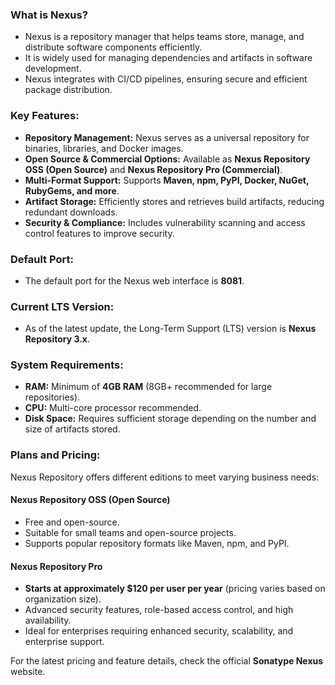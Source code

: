 ### What is Nexus?  
- Nexus is a repository manager that helps teams store, manage, and distribute software components efficiently.
- It is widely used for managing dependencies and artifacts in software development.
- Nexus integrates with CI/CD pipelines, ensuring secure and efficient package distribution.  

### Key Features:  
- **Repository Management:** Nexus serves as a universal repository for binaries, libraries, and Docker images.  
- **Open Source & Commercial Options:** Available as **Nexus Repository OSS (Open Source)** and **Nexus Repository Pro (Commercial)**.  
- **Multi-Format Support:** Supports **Maven, npm, PyPI, Docker, NuGet, RubyGems, and more**.  
- **Artifact Storage:** Efficiently stores and retrieves build artifacts, reducing redundant downloads.  
- **Security & Compliance:** Includes vulnerability scanning and access control features to improve security.  

### Default Port:  
- The default port for the Nexus web interface is **8081**.  

### Current LTS Version:  
- As of the latest update, the Long-Term Support (LTS) version is **Nexus Repository 3.x**.  

### System Requirements:  
- **RAM:** Minimum of **4GB RAM** (8GB+ recommended for large repositories).  
- **CPU:** Multi-core processor recommended.  
- **Disk Space:** Requires sufficient storage depending on the number and size of artifacts stored.  

### Plans and Pricing:  
Nexus Repository offers different editions to meet varying business needs:  

#### **Nexus Repository OSS (Open Source)**  
- Free and open-source.  
- Suitable for small teams and open-source projects.  
- Supports popular repository formats like Maven, npm, and PyPI.  

#### **Nexus Repository Pro**  
- **Starts at approximately $120 per user per year** (pricing varies based on organization size).  
- Advanced security features, role-based access control, and high availability.  
- Ideal for enterprises requiring enhanced security, scalability, and enterprise support.  

For the latest pricing and feature details, check the official **Sonatype Nexus** website.
